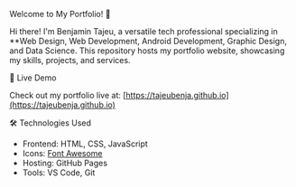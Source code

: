  Welcome to My Portfolio! 👋

Hi there! I'm Benjamin Tajeu, a versatile tech professional specializing in **Web Design, Web Development, Android Development, Graphic Design, and Data Science. This repository hosts my portfolio website, showcasing my skills, projects, and services.

 🚀 Live Demo

Check out my portfolio live at: [https://tajeubenja.github.io](https://tajeubenja.github.io)

 🛠️ Technologies Used

- Frontend: HTML, CSS, JavaScript
- Icons: [Font Awesome](https://fontawesome.com/)
- Hosting: GitHub Pages
- Tools: VS Code, Git

